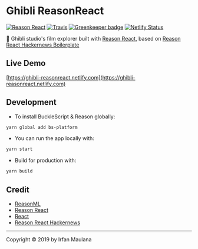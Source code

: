 # Ghibli ReasonReact

[![Reason React](https://img.shields.io/badge/Reason-React-blue.svg)](https://reasonml.github.io/reason-react/) [![Travis](https://img.shields.io/travis/mazipan/ghibli-reasonreact.svg)](https://travis-ci.org/mazipan/ghibli-reasonreact) [![Greenkeeper badge](https://badges.greenkeeper.io/mazipan/ghibli-reasonreact.svg)](https://greenkeeper.io/) [![Netlify Status](https://api.netlify.com/api/v1/badges/c2269950-e6b3-4dcf-9214-19d77963182d/deploy-status)](https://app.netlify.com/sites/ghibli-reasonreact/deploys)

👻 Ghibli studio's film explorer built with [Reason React](https://github.com/reasonml/reason-react), based on [Reason React Hackernews Boilerplate](https://github.com/reasonml-community/reason-react-hacker-news)

## Live Demo

[https://ghibli-reasonreact.netlify.com](https://ghibli-reasonreact.netlify.com)

## Development

+ To install BuckleScript & Reason globally:

```bash
yarn global add bs-platform
```

+ You can run the app locally with:

```bash
yarn start
```

+ Build for production with:

```bash
yarn build
```

## Credit

+ [ReasonML](https://reasonml.github.io/)
+ [Reason React](https://github.com/reasonml/reason-react)
+ [React](https://reactjs.org/)
+ [Reason React Hackernews](https://github.com/reasonml-community/reason-react-hacker-news)

---

Copyright © 2019 by Irfan Maulana
